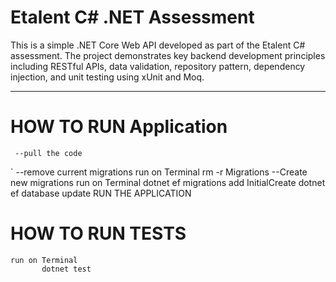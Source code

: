 # Etalent C# .NET Assessment

This is a simple .NET Core Web API developed as part of the Etalent C# assessment. The project demonstrates key backend development principles including RESTful APIs, data validation, repository pattern, dependency injection, and unit testing using xUnit and Moq.

---
# HOW TO RUN Application
     --pull the code
`    --remove current migrations 
          run on Terminal 
          rm -r Migrations
--Create new migrations
    run on Terminal 
           dotnet ef migrations add InitialCreate
           dotnet ef database update
RUN THE APPLICATION

# HOW TO RUN TESTS
    run on Terminal 
           dotnet test



